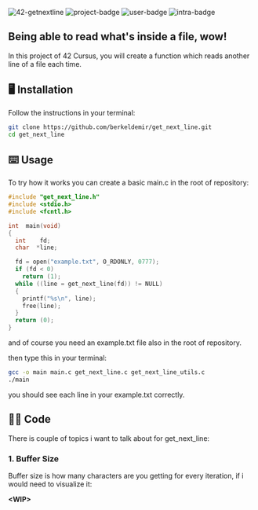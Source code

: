 ![42-getnextline](https://github.com/user-attachments/assets/cf6ec260-184a-4259-90a4-4b5e40c4bc7b)
![project-badge](https://badgen.net/badge/get_next_line/125%25/blue?icon=terminal)
![user-badge](https://badgen.net/badge/created%20by/%40berkeldemir/yellow?icon=github)
![intra-badge](https://badgen.net/badge/intra/%40beldemir/cyan?icon=slack)

## Being able to read what's inside a file, wow!

In this project of 42 Cursus, you will create a function which reads another line of a file each time.

## 🖥️ Installation

Follow the instructions in your terminal:
```bash
git clone https://github.com/berkeldemir/get_next_line.git
cd get_next_line
```

## ⌨️ Usage

To try how it works you can create a basic main.c in the root of repository:

```c
#include "get_next_line.h"
#include <stdio.h>
#include <fcntl.h>

int  main(void)
{
  int    fd;
  char  *line;

  fd = open("example.txt", O_RDONLY, 0777);
  if (fd < 0)
    return (1);
  while ((line = get_next_line(fd)) != NULL)
  {
    printf("%s\n", line);
    free(line);
  }
  return (0);
}
```
and of course you need an example.txt file also in the root of repository.

then type this in your terminal:

```bash
gcc -o main main.c get_next_line.c get_next_line_utils.c
./main
```

you should see each line in your example.txt correctly.

## 👨‍💻 Code

There is couple of topics i want to talk about for get_next_line:

### 1. Buffer Size

Buffer size is how many characters are you getting for every iteration, if i would need to visualize it:

**\<WIP\>**
